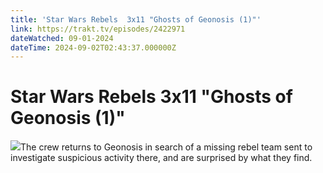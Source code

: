 ```yaml
---
title: 'Star Wars Rebels  3x11 "Ghosts of Geonosis (1)"' 
link: https://trakt.tv/episodes/2422971
dateWatched: 09-01-2024
dateTime: 2024-09-02T02:43:37.000000Z
---
```

# Star Wars Rebels  3x11 "Ghosts of Geonosis (1)"

![](https://walter-r2.trakt.tv/images/episodes/002/422/971/screenshots/thumb/84232d8c8d.jpg)The crew returns to Geonosis in search of a missing rebel team sent to investigate suspicious activity there, and are surprised by what they find.